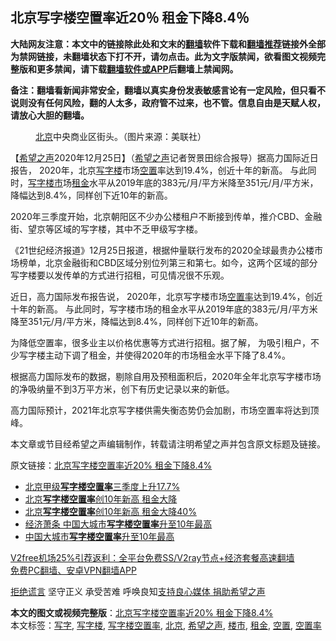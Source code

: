  <h2>北京写字楼空置率近20％ 租金下降8.4％</h2> <p class="notice"><b>大陆网友注意：本文中的链接除此处和文末的<a href="https://github.com/bannedbook/fanqiang" >翻墙</a>软件下载和<a href="https://github.com/killgcd/justmysocks/blob/master/README.md">翻墙推荐</a>链接外全部为禁网链接，未翻墙状态下打不开，请勿点击。此为文字版禁闻，欲看图文视频完整版和更多禁闻，请下载<a href="https://github.com/bannedbook/fanqiang">翻墙软件或APP</a>后翻墙上禁闻网。</p><p>备注：翻墙看新闻非常安全，翻墙以真实身份发表敏感言论有一定风险，但只看不说则没有任何风险，翻的人太多，政府管不过来，也不管。信息自由是天赋人权，请放心大胆的翻墙。</b></p>  <div class="entry"> <figure><figcaption><a href="https://www.bannedbook.org/bnews/tag/%e5%8c%97%e4%ba%ac/" class="st_tag internal_tag" rel="tag" title="标签 北京 下的日志">北京</a>中央商业区街头。（图片来源：美联社）</figcaption></figure> <p>【<span class='wp_keywordlink_affiliate'><a href="https://www.soundofhope.org" title="希望之声" target="_blank">希望之声</a></span>2020年12月25日】（<a href="https://www.bannedbook.org/bnews/tag/%e5%b8%8c%e6%9c%9b%e4%b9%8b%e5%a3%b0/" class="st_tag internal_tag" rel="tag" title="标签 希望之声 下的日志">希望之声</a>记者贺景田综合报导）据高力国际近日报告， 2020年，北京<a href="https://www.bannedbook.org/bnews/tag/%E5%86%99%E5%AD%97%E6%A5%BC/" class="st_tag internal_tag" rel="tag" title="标签 写字楼 下的日志">写字楼</a>市场<a href="https://www.bannedbook.org/bnews/tag/%E7%A9%BA%E7%BD%AE/" class="st_tag internal_tag" rel="tag" title="标签 空置 下的日志">空置</a>率达到19.4%，创近十年的新高。 与此同时，<a href="https://www.bannedbook.org/bnews/tag/%E5%86%99%E5%AD%97/" class="st_tag internal_tag" rel="tag" title="标签 写字 下的日志">写字</a><a href="https://www.bannedbook.org/bnews/tag/%e6%a5%bc%e5%b8%82/" class="st_tag internal_tag" rel="tag" title="标签 楼市 下的日志">楼市</a>场<a href="https://www.bannedbook.org/bnews/tag/%E7%A7%9F%E9%87%91/" class="st_tag internal_tag" rel="tag" title="标签 租金 下的日志">租金</a>水平从2019年底的383元/月/平方米降至351元/月/平方米，降幅达到8.4%，同样创下近10年的新高。</p> <p>2020年三季度开始，北京朝阳区不少办公楼租户不断接到传单，推介CBD、金融街、望京等区域的写字楼，其中不乏甲级写字楼。</p> <p>《21世纪经济报道》12月25日报道，根据仲量联行发布的2020全球最贵办公楼市场榜单，北京金融街和CBD区域分别位列第三和第七。如今，这两个区域的部分写字楼要以发传单的方式进行招租，可见情况很不乐观。</p>  <p>近日，高力国际发布报告说， 2020年，北京写字楼市场<a href="https://www.bannedbook.org/bnews/tag/%E7%A9%BA%E7%BD%AE%E7%8E%87/" class="st_tag internal_tag" rel="tag" title="标签 空置率 下的日志">空置率</a>达到19.4%，创近十年的新高。 与此同时，写字楼市场的租金水平从2019年底的383元/月/平方米降至351元/月/平方米，降幅达到8.4%，同样创下近10年的新高。</p> <p>为降低空置率，很多业主以价格优惠等方式进行招租。据了解， 为吸引租户，不少写字楼主动下调了租金，并使得2020年的市场租金水平下降了8.4%。</p> <p>根据高力国际发布的数据，剔除自用及预租面积后，2020年全年北京写字楼市场的净吸纳量不到3万平方米，创下有历史记录以来的新低。</p>  <p>高力国际预计，2021年北京写字楼供需失衡态势仍会加剧，市场空置率将达到顶峰。</p> <p>本文章或节目经希望之声编辑制作，转载请注明希望之声并包含原文标题及链接。</p> <p>原文链接：<a class="src_link"  href="https://www.soundofhope.org/post/457258" target="_blank">北京写字楼空置率近20% 租金下降8.4%</a></p>  <ul class='op-related-articles' title='相关阅读'> <li><a href='https://www.bannedbook.org/bnews/comments/20201015/1413933.html' target='_blank'>北京甲级<b>写字楼空置率</b>三季度上升17.7%</a></li> <li><a href='https://www.bannedbook.org/bnews/finance/20200925/1402792.html' target='_blank'>北京<b>写字楼空置率</b>创10年新高 租金大降</a></li> <li><a href='https://www.bannedbook.org/bnews/comments/20200925/1402681.html' target='_blank'>北京<b>写字楼空置率</b>创10年新高 租金大降40%</a></li> <li><a href='https://www.bannedbook.org/bnews/finance/20200728/1367519.html' target='_blank'>经济萧条 中国大城市<b>写字楼空置率</b>升至10年最高</a></li> <li><a href='https://www.bannedbook.org/bnews/comments/20200728/1367248.html' target='_blank'>中国大城市<b>写字楼空置率</b>升至10年最高</a></li> </ul> <p class="texttj"> <a href="https://www.bannedbook.org/forum23/topic22702.html" target="_blank">V2free机场25%引荐返利：全平台免费SS/V2ray节点+经济套餐高速翻墙</a><br/> <a href="https://github.com/bannedbook/fanqiang/wiki/%E7%A6%81%E9%97%BB%E7%BD%91%E5%AE%89%E5%8D%93%E7%BF%BB%E5%A2%99%E6%96%B0%E9%97%BBAPP" target="_blank">免费PC翻墙、安卓VPN翻墙APP</a></p><p><span class='wp_keywordlink'><a href="https://www.bannedbook.org/forum2/topic1584.html" title="《拒绝谎言》" target="_blank">拒绝谎言</a></span> 坚守正义 承受苦难 呼唤良知<a href="/page/donate">支持良心媒体 捐助希望之声</a></p><a name='sharetosocial'></a>       <div><b>本文的图文或视频完整版</b>：<a href='https://www.bannedbook.org/bnews/comments/20201226/1455100.html'>北京写字楼空置率近20% 租金下降8.4%</a></div>  </div><!--END ENTRY--> <div class="postfooter"> <div>本文标签：<a href="https://www.bannedbook.org/bnews/tag/%E5%86%99%E5%AD%97/" rel="tag">写字</a>, <a href="https://www.bannedbook.org/bnews/tag/%E5%86%99%E5%AD%97%E6%A5%BC/" rel="tag">写字楼</a>, <a href="https://www.bannedbook.org/bnews/tag/%E5%86%99%E5%AD%97%E6%A5%BC%E7%A9%BA%E7%BD%AE%E7%8E%87/" rel="tag">写字楼空置率</a>, <a href="https://www.bannedbook.org/bnews/tag/%e5%8c%97%e4%ba%ac/" rel="tag">北京</a>, <a href="https://www.bannedbook.org/bnews/tag/%e5%b8%8c%e6%9c%9b%e4%b9%8b%e5%a3%b0/" rel="tag">希望之声</a>, <a href="https://www.bannedbook.org/bnews/tag/%e6%a5%bc%e5%b8%82/" rel="tag">楼市</a>, <a href="https://www.bannedbook.org/bnews/tag/%E7%A7%9F%E9%87%91/" rel="tag">租金</a>, <a href="https://www.bannedbook.org/bnews/tag/%E7%A9%BA%E7%BD%AE/" rel="tag">空置</a>, <a href="https://www.bannedbook.org/bnews/tag/%E7%A9%BA%E7%BD%AE%E7%8E%87/" rel="tag">空置率</a></div>  </div><!--END POSTFOOTER--> 